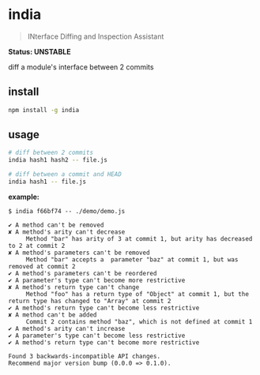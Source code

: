 # india

> INterface Diffing and Inspection Assistant

**Status: UNSTABLE**

diff a module's interface between 2 commits

## install

```bash
npm install -g india
```

## usage

```bash
# diff between 2 commits
india hash1 hash2 -- file.js

# diff between a commit and HEAD
india hash1 -- file.js
```

**example:**

```text
$ india f66bf74 -- ./demo/demo.js

✔ A method can't be removed
✘ A method's arity can't decrease 
	 Method "bar" has arity of 3 at commit 1, but arity has decreased to 2 at commit 2
✘ A method's parameters can't be removed 
	 Method "bar" accepts a  parameter "baz" at commit 1, but was removed at commit 2
✔ A method's parameters can't be reordered
✔ A parameter's type can't become more restrictive
✘ A method's return type can't change 
	 Method "foo" has a return type of "Object" at commit 1, but the return type has changed to "Array" at commit 2
✔ A method's return type can't become less restrictive
✘ A method can't be added 
	 Commit 2 contains method "baz", which is not defined at commit 1
✔ A method's arity can't increase
✔ A parameter's type can't become less restrictive
✔ A method's return type can't become more restrictive

Found 3 backwards-incompatible API changes. 
Recommend major version bump (0.0.0 => 0.1.0).
```